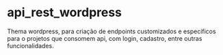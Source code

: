 # api_rest_wordpress
Thema wordpress, para  criação de endpoints customizados e específicos para o projetos que consomem api, com login, cadastro, entre outras funcionalidades.

